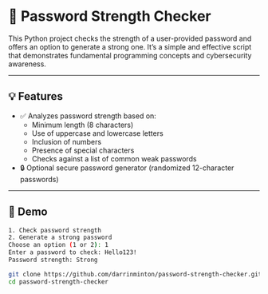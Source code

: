 # 🔐 Password Strength Checker

This Python project checks the strength of a user-provided password and offers an option to generate a strong one. It’s a simple and effective script that demonstrates fundamental programming concepts and cybersecurity awareness.

---

## 💡 Features

- ✅ Analyzes password strength based on:
  - Minimum length (8 characters)
  - Use of uppercase and lowercase letters
  - Inclusion of numbers
  - Presence of special characters
  - Checks against a list of common weak passwords
- 🔒 Optional secure password generator (randomized 12-character passwords)

---

## 📸 Demo

```bash
1. Check password strength
2. Generate a strong password
Choose an option (1 or 2): 1
Enter a password to check: Hello123!
Password strength: Strong

git clone https://github.com/darrinminton/password-strength-checker.git
cd password-strength-checker
